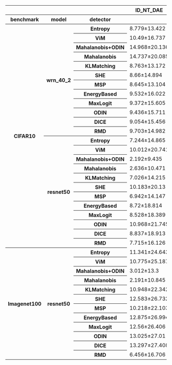 <style type="text/css">
#T_3d660_row0_col1, #T_3d660_row0_col3, #T_3d660_row1_col1, #T_3d660_row2_col1, #T_3d660_row3_col1, #T_3d660_row4_col1, #T_3d660_row4_col3, #T_3d660_row5_col3, #T_3d660_row6_col1, #T_3d660_row6_col3, #T_3d660_row7_col1, #T_3d660_row7_col3, #T_3d660_row8_col1, #T_3d660_row8_col3, #T_3d660_row9_col1, #T_3d660_row9_col3, #T_3d660_row10_col3, #T_3d660_row11_col1, #T_3d660_row11_col3, #T_3d660_row12_col1, #T_3d660_row12_col3, #T_3d660_row13_col1, #T_3d660_row13_col3, #T_3d660_row14_col1, #T_3d660_row14_col3, #T_3d660_row15_col1, #T_3d660_row15_col3, #T_3d660_row16_col1, #T_3d660_row16_col3, #T_3d660_row17_col1, #T_3d660_row17_col3, #T_3d660_row18_col1, #T_3d660_row18_col3, #T_3d660_row19_col1, #T_3d660_row19_col3, #T_3d660_row20_col1, #T_3d660_row20_col3, #T_3d660_row21_col1, #T_3d660_row21_col3, #T_3d660_row22_col1, #T_3d660_row22_col3, #T_3d660_row23_col1, #T_3d660_row23_col3, #T_3d660_row24_col1, #T_3d660_row25_col3, #T_3d660_row26_col3, #T_3d660_row27_col3, #T_3d660_row28_col1, #T_3d660_row29_col3, #T_3d660_row30_col1, #T_3d660_row31_col3, #T_3d660_row32_col3, #T_3d660_row34_col3, #T_3d660_row35_col3 {
  color: red;
}
#T_3d660_row1_col3, #T_3d660_row2_col3, #T_3d660_row3_col3, #T_3d660_row5_col1, #T_3d660_row10_col1, #T_3d660_row24_col3, #T_3d660_row25_col1, #T_3d660_row26_col1, #T_3d660_row27_col1, #T_3d660_row28_col3, #T_3d660_row29_col1, #T_3d660_row30_col3, #T_3d660_row31_col1, #T_3d660_row32_col1, #T_3d660_row33_col1, #T_3d660_row33_col3, #T_3d660_row34_col1, #T_3d660_row35_col1 {
  color: blue;
}
</style>
<table id="T_3d660_">
  <thead>
    <tr>
      <th class="blank" >&nbsp;</th>
      <th class="blank" >&nbsp;</th>
      <th class="blank level0" >&nbsp;</th>
      <th class="col_heading level0 col0" >ID_NT_DAE</th>
      <th class="col_heading level0 col1" >ID_DA_DAE</th>
      <th class="col_heading level0 col2" >OOD_NT_DAE</th>
      <th class="col_heading level0 col3" >OOD_DA_DAE</th>
    </tr>
    <tr>
      <th class="index_name level0" >benchmark</th>
      <th class="index_name level1" >model</th>
      <th class="index_name level2" >detector</th>
      <th class="blank col0" >&nbsp;</th>
      <th class="blank col1" >&nbsp;</th>
      <th class="blank col2" >&nbsp;</th>
      <th class="blank col3" >&nbsp;</th>
    </tr>
  </thead>
  <tbody>
    <tr>
      <th id="T_3d660_level0_row0" class="row_heading level0 row0" rowspan="24">CIFAR10</th>
      <th id="T_3d660_level1_row0" class="row_heading level1 row0" rowspan="12">wrn_40_2</th>
      <th id="T_3d660_level2_row0" class="row_heading level2 row0" >Entropy</th>
      <td id="T_3d660_row0_col0" class="data row0 col0" >8.779±13.422</td>
      <td id="T_3d660_row0_col1" class="data row0 col1" >7.486±12.484</td>
      <td id="T_3d660_row0_col2" class="data row0 col2" >31.037±26.676</td>
      <td id="T_3d660_row0_col3" class="data row0 col3" >28.991±26.058</td>
    </tr>
    <tr>
      <th id="T_3d660_level2_row1" class="row_heading level2 row1" >ViM</th>
      <td id="T_3d660_row1_col0" class="data row1 col0" >10.49±16.737</td>
      <td id="T_3d660_row1_col1" class="data row1 col1" >5.883±12.719</td>
      <td id="T_3d660_row1_col2" class="data row1 col2" >21.664±26.294</td>
      <td id="T_3d660_row1_col3" class="data row1 col3" >23.132±27.947</td>
    </tr>
    <tr>
      <th id="T_3d660_level2_row2" class="row_heading level2 row2" >Mahalanobis+ODIN</th>
      <td id="T_3d660_row2_col0" class="data row2 col0" >14.968±20.136</td>
      <td id="T_3d660_row2_col1" class="data row2 col1" >9.937±16.801</td>
      <td id="T_3d660_row2_col2" class="data row2 col2" >12.251±21.134</td>
      <td id="T_3d660_row2_col3" class="data row2 col3" >18.498±25.343</td>
    </tr>
    <tr>
      <th id="T_3d660_level2_row3" class="row_heading level2 row3" >Mahalanobis</th>
      <td id="T_3d660_row3_col0" class="data row3 col0" >14.737±20.085</td>
      <td id="T_3d660_row3_col1" class="data row3 col1" >9.891±16.77</td>
      <td id="T_3d660_row3_col2" class="data row3 col2" >13.324±21.58</td>
      <td id="T_3d660_row3_col3" class="data row3 col3" >19.902±25.94</td>
    </tr>
    <tr>
      <th id="T_3d660_level2_row4" class="row_heading level2 row4" >KLMatching</th>
      <td id="T_3d660_row4_col0" class="data row4 col0" >8.763±13.172</td>
      <td id="T_3d660_row4_col1" class="data row4 col1" >7.368±12.13</td>
      <td id="T_3d660_row4_col2" class="data row4 col2" >34.068±26.666</td>
      <td id="T_3d660_row4_col3" class="data row4 col3" >32.553±26.407</td>
    </tr>
    <tr>
      <th id="T_3d660_level2_row5" class="row_heading level2 row5" >SHE</th>
      <td id="T_3d660_row5_col0" class="data row5 col0" >8.66±14.894</td>
      <td id="T_3d660_row5_col1" class="data row5 col1" >9.528±16.426</td>
      <td id="T_3d660_row5_col2" class="data row5 col2" >22.373±28.182</td>
      <td id="T_3d660_row5_col3" class="data row5 col3" >16.397±24.464</td>
    </tr>
    <tr>
      <th id="T_3d660_level2_row6" class="row_heading level2 row6" >MSP</th>
      <td id="T_3d660_row6_col0" class="data row6 col0" >8.645±13.104</td>
      <td id="T_3d660_row6_col1" class="data row6 col1" >7.261±12.114</td>
      <td id="T_3d660_row6_col2" class="data row6 col2" >33.529±26.764</td>
      <td id="T_3d660_row6_col3" class="data row6 col3" >31.99±26.421</td>
    </tr>
    <tr>
      <th id="T_3d660_level2_row7" class="row_heading level2 row7" >EnergyBased</th>
      <td id="T_3d660_row7_col0" class="data row7 col0" >9.532±16.022</td>
      <td id="T_3d660_row7_col1" class="data row7 col1" >8.971±15.961</td>
      <td id="T_3d660_row7_col2" class="data row7 col2" >19.557±26.231</td>
      <td id="T_3d660_row7_col3" class="data row7 col3" >15.799±23.572</td>
    </tr>
    <tr>
      <th id="T_3d660_level2_row8" class="row_heading level2 row8" >MaxLogit</th>
      <td id="T_3d660_row8_col0" class="data row8 col0" >9.372±15.605</td>
      <td id="T_3d660_row8_col1" class="data row8 col1" >8.913±15.683</td>
      <td id="T_3d660_row8_col2" class="data row8 col2" >19.877±25.898</td>
      <td id="T_3d660_row8_col3" class="data row8 col3" >16.337±23.764</td>
    </tr>
    <tr>
      <th id="T_3d660_level2_row9" class="row_heading level2 row9" >ODIN</th>
      <td id="T_3d660_row9_col0" class="data row9 col0" >9.436±15.711</td>
      <td id="T_3d660_row9_col1" class="data row9 col1" >9.297±15.607</td>
      <td id="T_3d660_row9_col2" class="data row9 col2" >21.108±27.064</td>
      <td id="T_3d660_row9_col3" class="data row9 col3" >16.097±23.878</td>
    </tr>
    <tr>
      <th id="T_3d660_level2_row10" class="row_heading level2 row10" >DICE</th>
      <td id="T_3d660_row10_col0" class="data row10 col0" >9.054±15.456</td>
      <td id="T_3d660_row10_col1" class="data row10 col1" >9.188±16.206</td>
      <td id="T_3d660_row10_col2" class="data row10 col2" >19.663±26.162</td>
      <td id="T_3d660_row10_col3" class="data row10 col3" >15.643±23.554</td>
    </tr>
    <tr>
      <th id="T_3d660_level2_row11" class="row_heading level2 row11" >RMD</th>
      <td id="T_3d660_row11_col0" class="data row11 col0" >9.703±14.982</td>
      <td id="T_3d660_row11_col1" class="data row11 col1" >8.396±14.35</td>
      <td id="T_3d660_row11_col2" class="data row11 col2" >21.439±24.647</td>
      <td id="T_3d660_row11_col3" class="data row11 col3" >20.683±23.93</td>
    </tr>
    <tr>
      <th id="T_3d660_level1_row12" class="row_heading level1 row12" rowspan="12">resnet50</th>
      <th id="T_3d660_level2_row12" class="row_heading level2 row12" >Entropy</th>
      <td id="T_3d660_row12_col0" class="data row12 col0" >7.244±14.865</td>
      <td id="T_3d660_row12_col1" class="data row12 col1" >4.015±13.205</td>
      <td id="T_3d660_row12_col2" class="data row12 col2" >23.193±25.259</td>
      <td id="T_3d660_row12_col3" class="data row12 col3" >12.89±19.34</td>
    </tr>
    <tr>
      <th id="T_3d660_level2_row13" class="row_heading level2 row13" >ViM</th>
      <td id="T_3d660_row13_col0" class="data row13 col0" >10.012±20.741</td>
      <td id="T_3d660_row13_col1" class="data row13 col1" >4.48±15.11</td>
      <td id="T_3d660_row13_col2" class="data row13 col2" >9.878±19.027</td>
      <td id="T_3d660_row13_col3" class="data row13 col3" >8.71±17.249</td>
    </tr>
    <tr>
      <th id="T_3d660_level2_row14" class="row_heading level2 row14" >Mahalanobis+ODIN</th>
      <td id="T_3d660_row14_col0" class="data row14 col0" >2.192±9.435</td>
      <td id="T_3d660_row14_col1" class="data row14 col1" >1.065±5.755</td>
      <td id="T_3d660_row14_col2" class="data row14 col2" >35.248±37.992</td>
      <td id="T_3d660_row14_col3" class="data row14 col3" >30.947±35.294</td>
    </tr>
    <tr>
      <th id="T_3d660_level2_row15" class="row_heading level2 row15" >Mahalanobis</th>
      <td id="T_3d660_row15_col0" class="data row15 col0" >2.636±10.471</td>
      <td id="T_3d660_row15_col1" class="data row15 col1" >1.106±6.048</td>
      <td id="T_3d660_row15_col2" class="data row15 col2" >33.798±37.291</td>
      <td id="T_3d660_row15_col3" class="data row15 col3" >28.259±34.629</td>
    </tr>
    <tr>
      <th id="T_3d660_level2_row16" class="row_heading level2 row16" >KLMatching</th>
      <td id="T_3d660_row16_col0" class="data row16 col0" >7.026±14.215</td>
      <td id="T_3d660_row16_col1" class="data row16 col1" >3.993±13.144</td>
      <td id="T_3d660_row16_col2" class="data row16 col2" >26.768±25.611</td>
      <td id="T_3d660_row16_col3" class="data row16 col3" >14.34±19.981</td>
    </tr>
    <tr>
      <th id="T_3d660_level2_row17" class="row_heading level2 row17" >SHE</th>
      <td id="T_3d660_row17_col0" class="data row17 col0" >10.183±20.13</td>
      <td id="T_3d660_row17_col1" class="data row17 col1" >7.173±17.885</td>
      <td id="T_3d660_row17_col2" class="data row17 col2" >10.414±22.453</td>
      <td id="T_3d660_row17_col3" class="data row17 col3" >3.069±9.989</td>
    </tr>
    <tr>
      <th id="T_3d660_level2_row18" class="row_heading level2 row18" >MSP</th>
      <td id="T_3d660_row18_col0" class="data row18 col0" >6.942±14.147</td>
      <td id="T_3d660_row18_col1" class="data row18 col1" >3.911±12.898</td>
      <td id="T_3d660_row18_col2" class="data row18 col2" >26.525±25.817</td>
      <td id="T_3d660_row18_col3" class="data row18 col3" >14.496±20.074</td>
    </tr>
    <tr>
      <th id="T_3d660_level2_row19" class="row_heading level2 row19" >EnergyBased</th>
      <td id="T_3d660_row19_col0" class="data row19 col0" >8.72±18.814</td>
      <td id="T_3d660_row19_col1" class="data row19 col1" >4.747±15.496</td>
      <td id="T_3d660_row19_col2" class="data row19 col2" >12.546±24.544</td>
      <td id="T_3d660_row19_col3" class="data row19 col3" >4.053±12.432</td>
    </tr>
    <tr>
      <th id="T_3d660_level2_row20" class="row_heading level2 row20" >MaxLogit</th>
      <td id="T_3d660_row20_col0" class="data row20 col0" >8.528±18.389</td>
      <td id="T_3d660_row20_col1" class="data row20 col1" >4.753±15.445</td>
      <td id="T_3d660_row20_col2" class="data row20 col2" >12.944±24.526</td>
      <td id="T_3d660_row20_col3" class="data row20 col3" >4.112±12.314</td>
    </tr>
    <tr>
      <th id="T_3d660_level2_row21" class="row_heading level2 row21" >ODIN</th>
      <td id="T_3d660_row21_col0" class="data row21 col0" >10.968±21.745</td>
      <td id="T_3d660_row21_col1" class="data row21 col1" >5.129±15.983</td>
      <td id="T_3d660_row21_col2" class="data row21 col2" >9.755±21.102</td>
      <td id="T_3d660_row21_col3" class="data row21 col3" >5.264±14.367</td>
    </tr>
    <tr>
      <th id="T_3d660_level2_row22" class="row_heading level2 row22" >DICE</th>
      <td id="T_3d660_row22_col0" class="data row22 col0" >8.837±18.913</td>
      <td id="T_3d660_row22_col1" class="data row22 col1" >4.725±15.376</td>
      <td id="T_3d660_row22_col2" class="data row22 col2" >12.105±24.184</td>
      <td id="T_3d660_row22_col3" class="data row22 col3" >3.916±12.124</td>
    </tr>
    <tr>
      <th id="T_3d660_level2_row23" class="row_heading level2 row23" >RMD</th>
      <td id="T_3d660_row23_col0" class="data row23 col0" >7.715±16.126</td>
      <td id="T_3d660_row23_col1" class="data row23 col1" >3.952±12.525</td>
      <td id="T_3d660_row23_col2" class="data row23 col2" >19.133±24.108</td>
      <td id="T_3d660_row23_col3" class="data row23 col3" >13.774±20.092</td>
    </tr>
    <tr>
      <th id="T_3d660_level0_row24" class="row_heading level0 row24" rowspan="12">Imagenet100</th>
      <th id="T_3d660_level1_row24" class="row_heading level1 row24" rowspan="12">resnet50</th>
      <th id="T_3d660_level2_row24" class="row_heading level2 row24" >Entropy</th>
      <td id="T_3d660_row24_col0" class="data row24 col0" >11.341±24.643</td>
      <td id="T_3d660_row24_col1" class="data row24 col1" >10.843±25.017</td>
      <td id="T_3d660_row24_col2" class="data row24 col2" >10.468±20.022</td>
      <td id="T_3d660_row24_col3" class="data row24 col3" >11.036±21.526</td>
    </tr>
    <tr>
      <th id="T_3d660_level2_row25" class="row_heading level2 row25" >ViM</th>
      <td id="T_3d660_row25_col0" class="data row25 col0" >10.775±25.187</td>
      <td id="T_3d660_row25_col1" class="data row25 col1" >12.64±27.766</td>
      <td id="T_3d660_row25_col2" class="data row25 col2" >9.275±20.981</td>
      <td id="T_3d660_row25_col3" class="data row25 col3" >7.736±18.765</td>
    </tr>
    <tr>
      <th id="T_3d660_level2_row26" class="row_heading level2 row26" >Mahalanobis+ODIN</th>
      <td id="T_3d660_row26_col0" class="data row26 col0" >3.012±13.3</td>
      <td id="T_3d660_row26_col1" class="data row26 col1" >3.726±14.661</td>
      <td id="T_3d660_row26_col2" class="data row26 col2" >19.268±32.029</td>
      <td id="T_3d660_row26_col3" class="data row26 col3" >16.12±29.103</td>
    </tr>
    <tr>
      <th id="T_3d660_level2_row27" class="row_heading level2 row27" >Mahalanobis</th>
      <td id="T_3d660_row27_col0" class="data row27 col0" >2.191±10.845</td>
      <td id="T_3d660_row27_col1" class="data row27 col1" >3.598±14.186</td>
      <td id="T_3d660_row27_col2" class="data row27 col2" >22.01±33.632</td>
      <td id="T_3d660_row27_col3" class="data row27 col3" >16.804±29.232</td>
    </tr>
    <tr>
      <th id="T_3d660_level2_row28" class="row_heading level2 row28" >KLMatching</th>
      <td id="T_3d660_row28_col0" class="data row28 col0" >10.948±22.342</td>
      <td id="T_3d660_row28_col1" class="data row28 col1" >9.008±20.855</td>
      <td id="T_3d660_row28_col2" class="data row28 col2" >20.999±25.765</td>
      <td id="T_3d660_row28_col3" class="data row28 col3" >21.244±26.652</td>
    </tr>
    <tr>
      <th id="T_3d660_level2_row29" class="row_heading level2 row29" >SHE</th>
      <td id="T_3d660_row29_col0" class="data row29 col0" >12.583±26.732</td>
      <td id="T_3d660_row29_col1" class="data row29 col1" >13.621±28.146</td>
      <td id="T_3d660_row29_col2" class="data row29 col2" >3.177±11.419</td>
      <td id="T_3d660_row29_col3" class="data row29 col3" >2.573±10.914</td>
    </tr>
    <tr>
      <th id="T_3d660_level2_row30" class="row_heading level2 row30" >MSP</th>
      <td id="T_3d660_row30_col0" class="data row30 col0" >10.218±22.103</td>
      <td id="T_3d660_row30_col1" class="data row30 col1" >9.721±22.137</td>
      <td id="T_3d660_row30_col2" class="data row30 col2" >17.223±24.391</td>
      <td id="T_3d660_row30_col3" class="data row30 col3" >17.772±25.388</td>
    </tr>
    <tr>
      <th id="T_3d660_level2_row31" class="row_heading level2 row31" >EnergyBased</th>
      <td id="T_3d660_row31_col0" class="data row31 col0" >12.875±26.994</td>
      <td id="T_3d660_row31_col1" class="data row31 col1" >13.59±28.761</td>
      <td id="T_3d660_row31_col2" class="data row31 col2" >6.395±16.555</td>
      <td id="T_3d660_row31_col3" class="data row31 col3" >5.491±16.037</td>
    </tr>
    <tr>
      <th id="T_3d660_level2_row32" class="row_heading level2 row32" >MaxLogit</th>
      <td id="T_3d660_row32_col0" class="data row32 col0" >12.56±26.406</td>
      <td id="T_3d660_row32_col1" class="data row32 col1" >13.222±28.219</td>
      <td id="T_3d660_row32_col2" class="data row32 col2" >7.33±17.375</td>
      <td id="T_3d660_row32_col3" class="data row32 col3" >6.164±16.642</td>
    </tr>
    <tr>
      <th id="T_3d660_level2_row33" class="row_heading level2 row33" >ODIN</th>
      <td id="T_3d660_row33_col0" class="data row33 col0" >13.025±27.01</td>
      <td id="T_3d660_row33_col1" class="data row33 col1" >63.947±44.626</td>
      <td id="T_3d660_row33_col2" class="data row33 col2" >5.848±15.341</td>
      <td id="T_3d660_row33_col3" class="data row33 col3" >6.764±18.678</td>
    </tr>
    <tr>
      <th id="T_3d660_level2_row34" class="row_heading level2 row34" >DICE</th>
      <td id="T_3d660_row34_col0" class="data row34 col0" >13.297±27.408</td>
      <td id="T_3d660_row34_col1" class="data row34 col1" >13.861±29.006</td>
      <td id="T_3d660_row34_col2" class="data row34 col2" >5.733±15.72</td>
      <td id="T_3d660_row34_col3" class="data row34 col3" >5.164±15.67</td>
    </tr>
    <tr>
      <th id="T_3d660_level2_row35" class="row_heading level2 row35" >RMD</th>
      <td id="T_3d660_row35_col0" class="data row35 col0" >6.456±16.706</td>
      <td id="T_3d660_row35_col1" class="data row35 col1" >9.719±22.83</td>
      <td id="T_3d660_row35_col2" class="data row35 col2" >44.636±36.88</td>
      <td id="T_3d660_row35_col3" class="data row35 col3" >31.447±31.469</td>
    </tr>
  </tbody>
</table>
